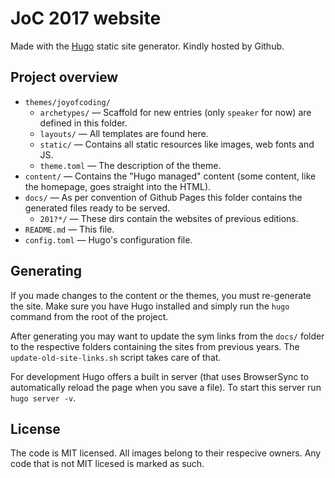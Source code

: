 # JoC 2017 website

Made with the [Hugo](https://gohugo.io) static site generator.
Kindly hosted by Github.


## Project overview

  * `themes/joyofcoding/`
    * `archetypes/` — Scaffold for new entries (only `speaker` for now) are defined in this folder.
    * `layouts/` — All templates are found here.
    * `static/` — Contains all static resources like images, web fonts and JS.
    * `theme.toml` — The description of the theme.
  * `content/` — Contains the "Hugo managed" content (some content, like the homepage, goes straight into the HTML).
  * `docs/` — As per convention of Github Pages this folder contains the generated files ready to be served.
    * `201?*/` — These dirs contain the websites of previous editions.
  * `README.md` — This file.
  * `config.toml` — Hugo's configuration file.


## Generating

If you made changes to the content or the themes, you must re-generate the site. Make sure you have Hugo installed and simply run the `hugo` command from the root of the project.

After generating you may want to update the sym links from the `docs/` folder to the respective folders containing the sites from previous years. The `update-old-site-links.sh` script takes care of that.

For development Hugo offers a built in server (that uses BrowserSync to automatically reload the page when you save a file). To start this server run `hugo server -v`.


## License

The code is MIT licensed. All images belong to their respecive owners. Any code that is not MIT licesed is marked as such.

